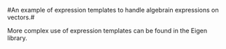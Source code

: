#An example of expression templates to handle algebrain expressions on
vectors.#

More complex use of expression templates can be found in the Eigen library.
